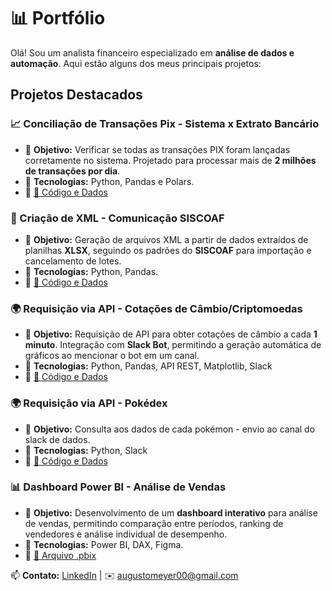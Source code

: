 # 📊 Portfólio  

Olá! Sou um analista financeiro especializado em **análise de dados e automação**. Aqui estão alguns dos meus principais projetos:  

## Projetos Destacados  

### 📈 Conciliação de Transações Pix - Sistema x Extrato Bancário  
- 🔹 **Objetivo:** Verificar se todas as transações PIX foram lançadas corretamente no sistema. Projetado para processar mais de **2 milhões de transações por dia**.  
- 🔹 **Tecnologias:** Python, Pandas e Polars.  
- 🔹 [🔗 Código e Dados](https://github.com/pingaroto/portifolio/tree/main/Concilia%C3%A7%C3%A3o)  

### 📄 Criação de XML - Comunicação SISCOAF  
- 🔹 **Objetivo:** Geração de arquivos XML a partir de dados extraídos de planilhas **XLSX**, seguindo os padrões do **SISCOAF** para importação e cancelamento de lotes.  
- 🔹 **Tecnologias:** Python, Pandas.  
- 🔹 [🔗 Código e Dados](https://github.com/pingaroto/portifolio/tree/main/XML)  

### 🌍 Requisição via API - Cotações de Câmbio/Criptomoedas  
- 🔹 **Objetivo:** Requisição de API para obter cotações de câmbio a cada **1 minuto**. Integração com **Slack Bot**, permitindo a geração automática de gráficos ao mencionar o bot em um canal.  
- 🔹 **Tecnologias:** Python, Pandas, API REST, Matplotlib, Slack 
- 🔹 [🔗 Código e Dados](https://github.com/pingaroto/portifolio/tree/main/API)

### 🌍 Requisição via API - Pokédex 
- 🔹 **Objetivo:** Consulta aos dados de cada pokémon - envio ao canal do slack de dados.  
- 🔹 **Tecnologias:** Python, Slack
- 🔹 [🔗 Código e Dados](https://github.com/pingaroto/portifolio/tree/main/API)  

### 📊 Dashboard Power BI - Análise de Vendas  
- 🔹 **Objetivo:** Desenvolvimento de um **dashboard interativo** para análise de vendas, permitindo comparação entre períodos, ranking de vendedores e análise individual de desempenho.  
- 🔹 **Tecnologias:** Power BI, DAX, Figma.  
- 🔹 [🔗 Arquivo .pbix](https://github.com/pingaroto/portifolio/tree/main/Power%20BI)  

📫 **Contato:** [LinkedIn](https://www.linkedin.com/in/seu-usuario) | ✉️ augustomeyer00@gmail.com  
